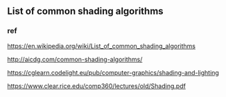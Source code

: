 ## List of common shading algorithms

### ref
https://en.wikipedia.org/wiki/List_of_common_shading_algorithms

http://aicdg.com/common-shading-algorithms/


https://cglearn.codelight.eu/pub/computer-graphics/shading-and-lighting



https://www.clear.rice.edu/comp360/lectures/old/Shading.pdf
